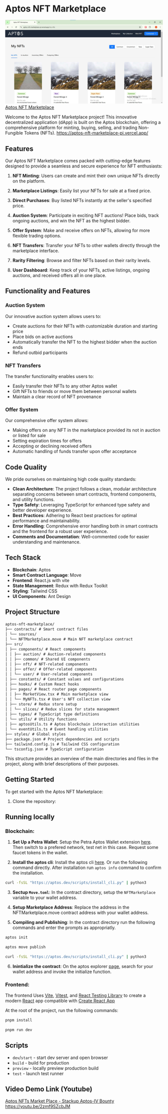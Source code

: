 # Aptos NFT Marketplace

![My NFTs Page](https://github.com/fullendmaestro/aptos-nft-marketplace/blob/main/public/my-nfts-page.jpg)
[Aptos NFT Marketplace](https://aptos-nft-marketplace-pi.vercel.app/)

Welcome to the Aptos NFT Marketplace project! This innovative decentralized application (dApp) is built on the Aptos blockchain, offering a comprehensive platform for minting, buying, selling, and trading Non-Fungible Tokens (NFTs).
https://aptos-nft-marketplace-pi.vercel.app/

## Features

Our Aptos NFT Marketplace comes packed with cutting-edge features designed to provide a seamless and secure experience for NFT enthusiasts:

1. **NFT Minting**: Users can create and mint their own unique NFTs directly on the platform.

2. **Marketplace Listings**: Easily list your NFTs for sale at a fixed price.

3. **Direct Purchases**: Buy listed NFTs instantly at the seller's specified price.

4. **Auction System**: Participate in exciting NFT auctions! Place bids, track ongoing auctions, and win the NFT as the highest bidder.

5. **Offer System**: Make and receive offers on NFTs, allowing for more flexible trading options.

6. **NFT Transfers**: Transfer your NFTs to other wallets directly through the marketplace interface.

7. **Rarity Filtering**: Browse and filter NFTs based on their rarity levels.

8. **User Dashboard**: Keep track of your NFTs, active listings, ongoing auctions, and received offers all in one place.

## Functionality and Features

### Auction System

Our innovative auction system allows users to:

- Create auctions for their NFTs with customizable duration and starting price
- Place bids on active auctions
- Automatically transfer the NFT to the highest bidder when the auction ends
- Refund outbid participants

### NFT Transfers

The transfer functionality enables users to:

- Easily transfer their NFTs to any other Aptos wallet
- Gift NFTs to friends or move them between personal wallets
- Maintain a clear record of NFT provenance

### Offer System

Our comprehensive offer system allows:

- Making offers on any NFT in the marketplace provided its not in auction or listed for sale
- Setting expiration times for offers
- Accepting or declining received offers
- Automatic handling of funds transfer upon offer acceptance

## Code Quality

We pride ourselves on maintaining high code quality standards:

- **Clean Architecture**: The project follows a clean, modular architecture separating concerns between smart contracts, frontend components, and utility functions.
- **Type Safety**: Leveraging TypeScript for enhanced type safety and better developer experience.
- **Best Practices**: Adhering to React best practices for optimal performance and maintainability.
- **Error Handling**: Comprehensive error handling both in smart contracts and the frontend for a robust user experience.
- **Comments and Documentation**: Well-commented code for easier understanding and maintenance.

## Tech Stack

- **Blockchain**: Aptos
- **Smart Contract Language**: Move
- **Frontend**: React.js with vite
- **State Management**: Redux with Redux Toolkit
- **Styling**: Tailwind CSS
- **UI Components**: Ant Design

## Project Structure

```
aptos-nft-marketplace/
├── contracts/ # Smart contract files
│ └── sources/
│ └── NFTMarketplace.move # Main NFT marketplace contract
├── src/
│ ├── components/ # React components
│ │ ├── auction/ # Auction-related components
│ │ ├── common/ # Shared UI components
│ │ ├── nft/ # NFT-related components
│ │ ├── offer/ # Offer-related components
│ │ └── user/ # User-related components
│ ├── constants/ # Constant values and configurations
│ ├── hooks/ # Custom React hooks
│ ├── pages/ # React router page components
│ │ ├── MarketView.tsx # Main marketplace view
│ │ └── MyNFTs.tsx # User's NFT collection view
│ ├── store/ # Redux store setup
│ │ └── slices/ # Redux slices for state management
│ ├── types/ # TypeScript type definitions
│ └── utils/ # Utility functions
│ ├── aptosUtils.ts # Aptos blockchain interaction utilities
│ └── eventUtils.ts # Event handling utilities
├── styles/ # Global styles
├── package.json # Project dependencies and scripts
├── tailwind.config.js # Tailwind CSS configuration
└── tsconfig.json # TypeScript configuration
```

This structure provides an overview of the main directories and files in the project, along with brief descriptions of their purposes.

## Getting Started

To get started with the Aptos NFT Marketplace:

1. Clone the repository:

## Running locally

### Blockchain:

1. **Set Up a Petra Wallet**: Setup the Petra Aptos Wallet extension [here](https://chromewebstore.google.com/detail/petra-aptos-wallet/ejjladinnckdgjemekebdpeokbikhfci). Then switch to a prefered network, test net in this case. Request some faucet tokens in the wallet.

2. **Install the aptos cli**: Install the aptos cli [here](). Or run the following command directly. After installation run `aptos info` command to confirm the installation.

```sh
curl -fsSL "https://aptos.dev/scripts/install_cli.py" | python3
```

3. **Sectup `Move.toml`**: In the contract directory, setup the `NFTMarketplace` variable to your wallet address.

4. **Setup Marketplace Address**: Replace the address in the NFTMarketplace.move contract address with your wallet address.

5. **Compiling and Publishing**: In the contract directory run the following commands and enter the prompts as appropriatly.

```sh
aptos init
```

```sh
aptos move publish
```

```sh
curl -fsSL "https://aptos.dev/scripts/install_cli.py" | python3
```

6. **Inintialize the contract**: On the aptos explorer [page](), search for your wallet address and invoke the initialize function.

### Frontend:

The frontend Uses [Vite](https://vitejs.dev/), [Vitest](https://vitest.dev/), and [React Testing Library](https://github.com/testing-library/react-testing-library) to create a modern [React](https://react.dev/) app compatible with [Create React App](https://create-react-app.dev/)

At the root of the project, run the following commands:

```sh
pnpm install
```

```sh
pnpm run dev
```

## Scripts

- `dev`/`start` - start dev server and open browser
- `build` - build for production
- `preview` - locally preview production build
- `test` - launch test runner

## Video Demo Link (Youtube)

[Aptos NFTs Market Place - Stackup Aptos-IV Bounty](https://youtu.be/2zmf9SZcbJM)
https://youtu.be/2zmf9SZcbJM
